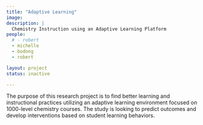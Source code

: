 ```yaml
---
title: "Adaptive Learning"
image:
description: |
  Chemistry Instruction using an Adaptive Learning Platform
people:
  # - robert
  - michelle
  - bodong
  - robert

layout: project
status: inactive

---
```


The purpose of this research project is to find better learning and instructional practices utilizing an adaptive learning environment focused on 1000-level chemistry courses. The
study is looking to predict outcomes
and develop interventions based on student learning behaviors.